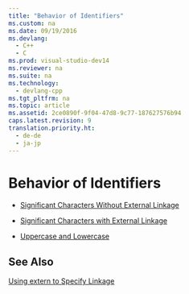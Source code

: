 ```yaml
---
title: "Behavior of Identifiers"
ms.custom: na
ms.date: 09/19/2016
ms.devlang: 
  - C++
  - C
ms.prod: visual-studio-dev14
ms.reviewer: na
ms.suite: na
ms.technology: 
  - devlang-cpp
ms.tgt_pltfrm: na
ms.topic: article
ms.assetid: 2ce0890f-9f04-47d8-9c77-187627576b94
caps.latest.revision: 9
translation.priority.ht: 
  - de-de
  - ja-jp
---
```

# Behavior of Identifiers
-   [Significant Characters Without External Linkage](../vs140/Significant-Characters-Without-External-Linkage.md)  
  
-   [Significant Characters with External Linkage](../vs140/Significant-Characters-with-External-Linkage.md)  
  
-   [Uppercase and Lowercase](../vs140/Uppercase-and-Lowercase.md)  
  
## See Also  
 [Using extern to Specify Linkage](../vs140/Using-extern-to-Specify-Linkage.md)